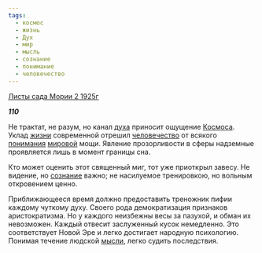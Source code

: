 ```yaml
---
tags:
  - космос
  - жизнь
  - Дух
  - мир
  - мысль
  - сознание
  - понимание
  - человечество
---
```

[Листы сада Мории 2 1925г](https://127.0.0.1:4002/agni/1925)

___110___

Не трактат, не разум, но канал [духа](../../../tags/#Дух) приносит ощущение [Космоса](../../../tags/#космос). Уклад [жизни](../../../tags/#жизнь) современной отрешил [человечество](../../../tags/#человечество) от всякого [понимания](../../../tags/#понимание) [мировой](../../../tags/#мир) мощи. Явление прозорливости в сферы надземные проявляется лишь в момент границы сна.   

Кто может оценить этот священный миг, тот уже приоткрыл завесу. Не видение, но [сознание](../../../tags/#сознание) важно; не насилуемое тренировкою, но вольным откровением ценно.   

Приближающееся время должно предоставить треножник пифии каждому чуткому духу. Своего рода демократизация признаков аристократизма. Но у каждого неизбежны весы за пазухой, и обман их невозможен. Каждый отвесит заслуженный кусок немедленно. Это соответствует Новой Эре и легко достигает народную психологию. Понимая течение людской [мысли](../../../tags/#мысль), легко судить последствия.   

